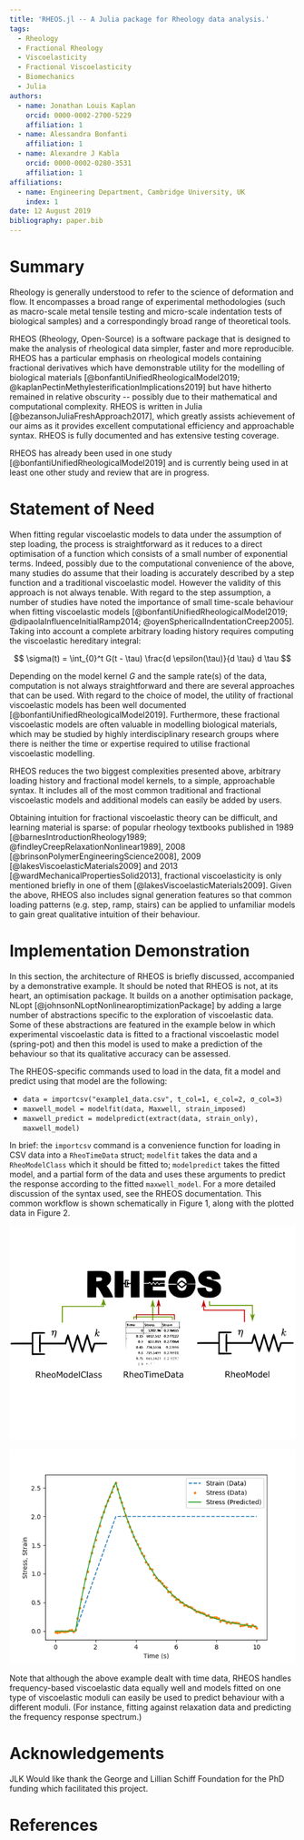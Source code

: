 ```yaml
---
title: 'RHEOS.jl -- A Julia package for Rheology data analysis.'
tags:
  - Rheology
  - Fractional Rheology
  - Viscoelasticity
  - Fractional Viscoelasticity
  - Biomechanics
  - Julia
authors:
  - name: Jonathan Louis Kaplan
    orcid: 0000-0002-2700-5229
    affiliation: 1
  - name: Alessandra Bonfanti
    affiliation: 1
  - name: Alexandre J Kabla
    orcid: 0000-0002-0280-3531
    affiliation: 1
affiliations:
  - name: Engineering Department, Cambridge University, UK
    index: 1
date: 12 August 2019
bibliography: paper.bib
---
```

# Summary
Rheology is generally understood to refer to the science of deformation and flow. It encompasses a broad range of experimental methodologies (such as macro-scale metal tensile testing and micro-scale indentation tests of biological samples) and a correspondingly broad range of theoretical tools. 

RHEOS (Rheology, Open-Source) is a software package that is designed to make the analysis of rheological data simpler, faster and more reproducible. RHEOS has a particular emphasis on rheological models containing fractional derivatives which have demonstrable utility for the modelling of biological materials [@bonfantiUnifiedRheologicalModel2019; @kaplanPectinMethylesterificationImplications2019] but have hitherto remained in relative obscurity -- possibly due to their mathematical and computational complexity. RHEOS is written in Julia [@bezansonJuliaFreshApproach2017], which greatly assists achievement of our aims as it provides excellent computational efficiency and approachable syntax. RHEOS is fully documented and has extensive testing coverage.

RHEOS has already been used in one study [@bonfantiUnifiedRheologicalModel2019] and is currently being used in at least one other study and review that are in progress.

# Statement of Need
When fitting regular viscoelastic models to data under the assumption of step loading, the process is straightforward as it reduces to a direct optimisation of a function which consists of a small number of exponential terms. Indeed, possibly due to the computational convenience of the above, many studies do assume that their loading is accurately described by a step function and a traditional viscoelastic model. However the validity of this approach is not always tenable. With regard to the step assumption, a number of studies have noted the importance of small time-scale behaviour when fitting viscoelastic models [@bonfantiUnifiedRheologicalModel2019; @dipaolaInfluenceInitialRamp2014; @oyenSphericalIndentationCreep2005]. Taking into account a complete arbitrary loading history requires computing the viscoelastic hereditary integral:

$$ \sigma(t) = \int_{0}^t G(t - \tau) \frac{d \epsilon(\tau)}{d \tau} d \tau $$

Depending on the model kernel *G* and the sample rate(s) of the data, computation is not always straightforward and there are several approaches that can be used. With regard to the choice of model, the utility of fractional viscoelastic models has been well documented [@bonfantiUnifiedRheologicalModel2019]. Furthermore, these fractional viscoelastic models are often valuable in modelling biological materials, which may be studied by highly interdisciplinary research groups where there is neither the time or expertise required to utilise fractional viscoelastic modelling.

RHEOS reduces the two biggest complexities presented above, arbitrary loading history and fractional model kernels, to a simple, approachable syntax. It includes all of the most common traditional and fractional viscoelastic models and additional models can easily be added by users. 

Obtaining intuition for fractional viscoelastic theory can be difficult, and learning material is sparse: of popular rheology textbooks published in 1989 [@barnesIntroductionRheology1989; @findleyCreepRelaxationNonlinear1989], 2008 [@brinsonPolymerEngineeringScience2008], 2009 [@lakesViscoelasticMaterials2009] and 2013 [@wardMechanicalPropertiesSolid2013], fractional viscoelasticity is only mentioned briefly in one of them [@lakesViscoelasticMaterials2009]. Given the above, RHEOS also includes signal generation features so that common loading patterns (e.g. step, ramp, stairs) can be applied to unfamiliar models to gain great qualitative intuition of their behaviour.

# Implementation Demonstration
In this section, the architecture of RHEOS is briefly discussed, accompanied by a demonstrative example. It should be noted that RHEOS is not, at its heart, an optimisation package. It builds on a another optimisation package, NLopt [@johnsonNLoptNonlinearoptimizationPackage] by adding a large number of abstractions specific to the exploration of viscoelastic data. Some of these abstractions are featured in the example below in which experimental viscoelastic data is fitted to a fractional viscoelastic model (spring-pot) and then this model is used to make a prediction of the behaviour so that its qualitative accuracy can be assessed. 

 The RHEOS-specific commands used to load in the data, fit a model and predict using that model are the following:
- `data = importcsv("example1_data.csv", t_col=1, ϵ_col=2, σ_col=3)`
- `maxwell_model = modelfit(data, Maxwell, strain_imposed)`
- `maxwell_predict = modelpredict(extract(data, strain_only), maxwell_model)`

In brief: the `importcsv` command is a convenience function for loading in CSV data into a `RheoTimeData` struct; `modelfit` takes the data and a `RheoModelClass` which it should be fitted to; `modelpredict` takes the fitted model, and a partial form of the data and uses these arguments to predict the response according to the fitted `maxwell_model`. For a more detailed discussion of the syntax used, see the RHEOS documentation. This common workflow is shown schematically in Figure 1, along with the plotted data in Figure 2.

![RHEOS Workflow Diagram](diagram_resize.png)

![Resultant Figure](predictfigure.png)

Note that although the above example dealt with time data, RHEOS handles frequency-based viscoelastic data equally well and models fitted on one type of viscoelastic moduli can easily be used to predict behaviour with a different moduli. (For instance, fitting against relaxation data and predicting the frequency response spectrum.)

# Acknowledgements
JLK Would like thank the George and Lillian Schiff Foundation for the PhD funding which facilitated this project.

# References